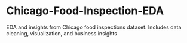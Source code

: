 # Chicago-Food-Inspection-EDA
EDA and insights from Chicago food inspections dataset. Includes data cleaning, visualization, and business insights
